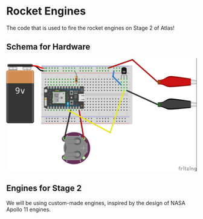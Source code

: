# Rocket Engines
The code that is used to fire the rocket engines on Stage 2 of Atlas!

## Schema for Hardware
![Image](./schema.jpeg)

## Engines for Stage 2
We will be using custom-made engines, inspired by the design of NASA Apollo 11 engines.